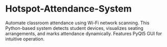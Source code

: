 # Hotspot-Attendance-System
Automate classroom attendance using Wi-Fi network scanning. This Python-based system detects student devices, visualizes seating arrangements, and marks attendance dynamically. Features PyQt5 GUI for intuitive operation.
